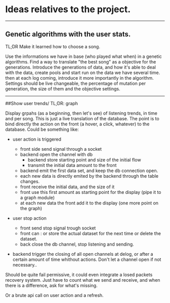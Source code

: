 # Ideas relatives to the project.

--------------------------------


## Genetic algorithms with the user stats. 
TL;DR
Make it learned how to choose a song.

Use the informations we have in base (who played what when) in a genetic
algorithms. 
Find a way to translate "the best song" as a objective for the generations.
Introduce the generations of data, and how it's able to deal with the data, 
create pools and start run on the data we have several time.
then at each log coming, introduce it more importantly in the algorithm.
Settings should be live changeable, the percentage of mutation per generation,
the size of them and the objective settings.



---------------------------------

##Show user trends/
TL;DR: graph

Display grpahs (as a beginning, then let's see) of listening trends, in time and per song.
This is just a live translation of the database.
The point is to bind directly the action on the front (a hover, a click, whatever) to the 
database. Could be something like:

* user action is triggered 
  * front side send signal through a socket 
  * backend open the channel with db 
    * backend store starting point and size of the initial flow
    * transmit the initial data amount to the front
  * backend emit the first data set, and keep the db connection open.
  * each new data is directly emited by the backend through the table changes.
  * front receive the initial data, and the size of it
  * front use this first amount as starting point for the display (pipe it to a graph module)
  * at each new data the front add it to the display (one more point on the graph)
* user stop action
  * front send stop signal trough socket
  * front can : or store the actual dataset for the next time or delete the dataset.
  * back close the db channel, stop listening and sending.

* backend trigger the closing of all open channels at delog, 
  or after a certain amount of time whithout actions. Don't let a channel open if not necessary..

Should be quite fail permissive, it could even integrate a losed packets recovery system.
Just have to count what we send and receive, and when there is a difference, ask for what's missing.

Or a brute api call on user action and a refresh.













